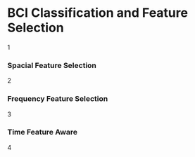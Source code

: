 # BCI Classification and Feature Selection
1
### Spacial Feature Selection
2
### Frequency Feature Selection
3
### Time Feature Aware
4